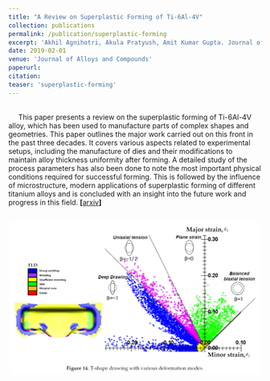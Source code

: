 ```yaml
---
title: "A Review on Superplastic Forming of Ti-6Al-4V"
collection: publications
permalink: /publication/superplastic-forming
excerpt: 'Akhil Agnihotri, Akula Pratyush, Amit Kumar Gupta. Journal of Alloys and Compounds. **[**[arxiv](https://arxiv.org/ftp/arxiv/papers/1909/1909.05011.pdf)**]** <br/>'
date: 2019-02-01
venue: 'Journal of Alloys and Compounds'
paperurl: 
citation:
teaser: 'superplastic-forming'
---
```

<br/>&nbsp;&nbsp;&nbsp;&nbsp;&nbsp;This paper presents a review on the superplastic forming of Ti-6Al-4V alloy, which has been used to manufacture parts of complex shapes and geometries. This paper outlines the major work carried out on this front in the past three decades. It covers various aspects related to experimental setups, including the manufacture of dies and their modifications to maintain alloy thickness uniformity after forming. A detailed study of the process parameters has also been done to note the most important physical conditions required for successful forming. This is followed by the influence of microstructure, modern applications of superplastic forming of different titanium alloys and is concluded with an insight into the future work and progress in this field. **[**[arxiv](https://arxiv.org/ftp/arxiv/papers/1909/1909.05011.pdf)**]**

<br/>
<div align="center"> <img src="/images/publications/superplastic-forming-1.png" alt="superplastic-forming-1" width="500"> </div>
